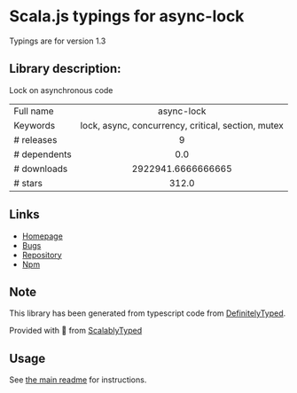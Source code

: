 
# Scala.js typings for async-lock

Typings are for version 1.3

## Library description:
Lock on asynchronous code

|                    |                 |
| ------------------ | :-------------: |
| Full name          | async-lock |
| Keywords           | lock, async, concurrency, critical, section, mutex |
| # releases         | 9 |
| # dependents       | 0.0 |
| # downloads        | 2922941.6666666665 |
| # stars            | 312.0 |

## Links
- [Homepage](https://github.com/rogierschouten/async-lock)
- [Bugs](https://github.com/rogierschouten/async-lock/issues)
- [Repository](https://github.com/rogierschouten/async-lock)
- [Npm](https://www.npmjs.com/package/async-lock)
    


## Note
This library has been generated from typescript code from [DefinitelyTyped](https://definitelytyped.org).

Provided with :purple_heart: from [ScalablyTyped](https://github.com/oyvindberg/ScalablyTyped)

## Usage
See [the main readme](../../readme.md) for instructions.


